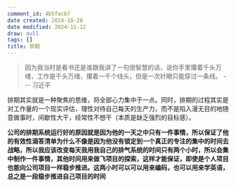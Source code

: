 ```yaml
---
comment_id: 4b5facb7
date created: 2024-10-28
date modified: 2024-11-12
draw: null
tags: []
title: 排期
---
```

> 因为我当时是看书还是谁跟我讲了一句很智慧的话，说你手里攥着千头万绪，工作是千头万绪，攥着一千个线头，但是一次针眼只能穿过一条线。
> 																										--- 习近平

排期其实就是一种聚焦的思维，将全部心力集中于一点。同时，排期的过程其实是对工作量的一个现实评估，理性对待自己每天的生产力，而不是陷入漫无目的地随意做事时，间歇性大干，经常性不想干（本质是缺乏强烈的目标感）。

**公司的排期系统运行好的原因就是因为他的一天之中只有一件事情，所以保证了他的有效性滴答清单为什么不像是因为他没有锁定到一个真正的专注的集中的时间去战略，所以我应该改变每天我用我自己的排气系统的时间只有两个小时，所以会集中制作一件事情，其他时间用来做飞项目的探索，这样才能保证，即使是个人项目也能向公司项目一样稳步推进。这两小时可以可以用来编码，也可以用来学英语，总之是一段稳步推进自己项目的时间**
